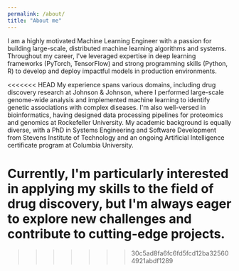 ```yaml
---
permalink: /about/
title: "About me"
---
```


I am a highly motivated Machine Learning Engineer with a passion for building large-scale, distributed machine learning algorithms and systems. Throughout my career, I've leveraged expertise in deep learning frameworks (PyTorch, TensorFlow) and strong programming skills (Python, R) to develop and deploy impactful models in production environments.

<<<<<<< HEAD
My experience spans various domains, including drug discovery research at Johnson & Johnson, where I performed large-scale genome-wide analysis and implemented machine learning to identify genetic associations with complex diseases. I'm also well-versed in bioinformatics, having designed data processing pipelines for proteomics and genomics at Rockefeller University. My academic background is equally diverse, with a PhD in Systems Engineering and Software Development from Stevens Institute of Technology and an ongoing Artificial Intelligence certificate program at Columbia University.

Currently, I'm particularly interested in applying my skills to the field of drug discovery, but I'm always eager to explore new challenges and contribute to cutting-edge projects.
=======

>>>>>>> 30c5ad8fa6fc6fd5fcd12ba325604921abdf1289